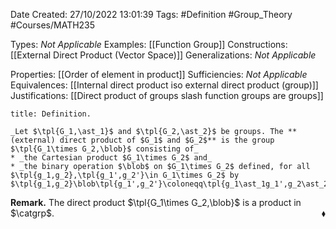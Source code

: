 <div class="topSpace"></div>

Date Created: 27/10/2022 13:01:39
Tags: #Definition #Group_Theory #Courses/MATH235

Types: _Not Applicable_
Examples: [[Function Group]]
Constructions: [[External Direct Product (Vector Space)]]
Generalizations: _Not Applicable_

Properties: [[Order of element in product]]
Sufficiencies: _Not Applicable_
Equivalences: [[Internal direct product iso external direct product (group)]]
Justifications: [[Direct product of groups slash function groups are groups]]

``` ad-Definition
title: Definition.

_Let $\tpl{G_1,\ast_1}$ and $\tpl{G_2,\ast_2}$ be groups. The **(external) direct product of $G_1$ and $G_2$** is the group $\tpl{G_1\times G_2,\blob}$ consisting of_
* _the Cartesian product $G_1\times G_2$ and_
* _the binary operation $\blob$ on $G_1\times G_2$ defined, for all $\tpl{g_1,g_2},\tpl{g_1',g_2'}\in G_1\times G_2$ by $\tpl{g_1,g_2}\blob\tpl{g_1',g_2'}\coloneqq\tpl{g_1\ast_1g_1',g_2\ast_2g_2'}$._

```

**Remark.** The direct product $\tpl{G_1\times G_2,\blob}$ is a product in $\catgrp$.<span style="float:right;">$\blacklozenge$</span>
